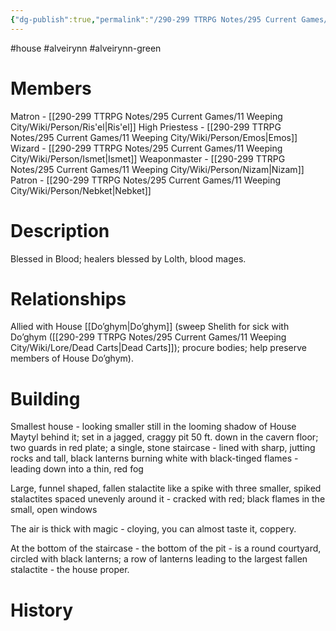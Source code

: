 ```yaml
---
{"dg-publish":true,"permalink":"/290-299 TTRPG Notes/295 Current Games/11 Weeping City/Wiki/House/Alveirynn/"}
---
```



#house #alveirynn #alveirynn-green

# Members

Matron - [[290-299 TTRPG Notes/295 Current Games/11 Weeping City/Wiki/Person/Ris'el\|Ris'el]]
High Priestess - [[290-299 TTRPG Notes/295 Current Games/11 Weeping City/Wiki/Person/Emos\|Emos]]
Wizard - [[290-299 TTRPG Notes/295 Current Games/11 Weeping City/Wiki/Person/Ismet\|Ismet]]
Weaponmaster - [[290-299 TTRPG Notes/295 Current Games/11 Weeping City/Wiki/Person/Nizam\|Nizam]]
Patron - [[290-299 TTRPG Notes/295 Current Games/11 Weeping City/Wiki/Person/Nebket\|Nebket]]

# Description

Blessed in Blood; healers blessed by Lolth, blood mages. 

# Relationships

Allied with House [[Do’ghym\|Do’ghym]] (sweep Shelith for sick with Do’ghym ([[290-299 TTRPG Notes/295 Current Games/11 Weeping City/Wiki/Lore/Dead Carts\|Dead Carts]]); procure bodies; help preserve members of House Do’ghym).

# Building

Smallest house - looking smaller still in the looming shadow of House Maytyl behind it; set in a jagged, craggy pit 50 ft. down in the cavern floor; two guards in red plate; a single, stone staircase - lined with sharp, jutting rocks and tall, black lanterns burning white with black-tinged flames - leading down into a thin, red fog

Large, funnel shaped, fallen stalactite like a spike with three smaller, spiked stalactites spaced unevenly around it - cracked with red; black flames in the small, open windows

The air is thick with magic - cloying, you can almost taste it, coppery. 

At the bottom of the staircase - the bottom of the pit - is a round courtyard, circled with black lanterns; a row of lanterns leading to the largest  fallen stalactite - the house proper. 

# History
